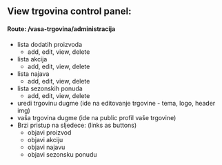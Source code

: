 ## View trgovina control panel:
#### Route: /vasa-trgovina/administracija

- lista dodatih proizvoda
	- add, edit, view, delete
- lista akcija
	- add, edit, view, delete
- lista najava
	- add, edit, view, delete
- lista sezonskih ponuda
	- add, edit, view, delete
- uredi trgovinu dugme (ide na editovanje trgovine - tema, logo, header img)
- vaša trgovina dugme (ide na public profil vaše trgovine)
- Brzi pristup na sljedece: (links as buttons)
	- objavi proizvod
	- objavi akciju
	- objavi najavu
	- objavi sezonsku ponudu


